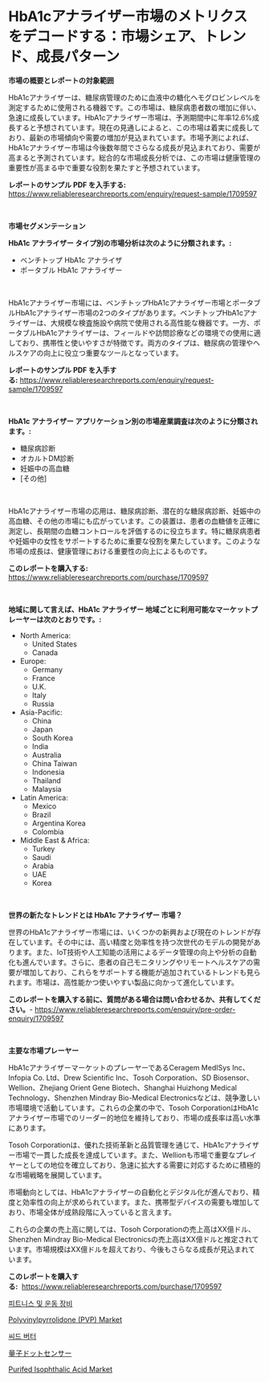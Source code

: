 <p><h1>HbA1cアナライザー市場のメトリクスをデコードする：市場シェア、トレンド、成長パターン</h1></p><p><strong>市場の概要とレポートの対象範囲</strong></p>
<p><p>HbA1cアナライザーは、糖尿病管理のために血液中の糖化ヘモグロビンレベルを測定するために使用される機器です。この市場は、糖尿病患者数の増加に伴い、急速に成長しています。HbA1cアナライザー市場は、予測期間中に年率12.6%成長すると予想されています。現在の見通しによると、この市場は着実に成長しており、最新の市場傾向や需要の増加が見込まれています。市場予測によれば、HbA1cアナライザー市場は今後数年間でさらなる成長が見込まれており、需要が高まると予測されています。総合的な市場成長分析では、この市場は健康管理の重要性が高まる中で重要な役割を果たすと予想されています。</p></p>
<p><strong>レポートのサンプル PDF を入手する:</strong> <a href="https://www.reliableresearchreports.com/enquiry/request-sample/1709597">https://www.reliableresearchreports.com/enquiry/request-sample/1709597</a></p>
<p>&nbsp;</p>
<p><strong>市場セグメンテーション</strong></p>
<p><strong>HbA1c アナライザー タイプ別の市場分析は次のように分類されます。:</strong></p>
<p><ul><li>ベンチトップ HbA1c アナライザ</li><li>ポータブル HbA1c アナライザー</li></ul></p>
<p>&nbsp;</p>
<p><p>HbA1cアナライザー市場には、ベンチトップHbA1cアナライザー市場とポータブルHbA1cアナライザー市場の2つのタイプがあります。ベンチトップHbA1cアナライザーは、大規模な検査施設や病院で使用される高性能な機器です。一方、ポータブルHbA1cアナライザーは、フィールドや訪問診療などの環境での使用に適しており、携帯性と使いやすさが特徴です。両方のタイプは、糖尿病の管理やヘルスケアの向上に役立つ重要なツールとなっています。</p></p>
<p><strong>レポートのサンプル PDF を入手する:</strong>&nbsp;<a href="https://www.reliableresearchreports.com/enquiry/request-sample/1709597">https://www.reliableresearchreports.com/enquiry/request-sample/1709597</a></p>
<p>&nbsp;</p>
<p><strong> HbA1c アナライザー アプリケーション別の市場産業調査は次のように分類されます。:</strong></p>
<p><ul><li>糖尿病診断</li><li>オカルトDM診断</li><li>妊娠中の高血糖</li><li>[その他]</li></ul></p>
<p>&nbsp;</p>
<p><p>HbA1cアナライザー市場の応用は、糖尿病診断、潜在的な糖尿病診断、妊娠中の高血糖、その他の市場にも広がっています。この装置は、患者の血糖値を正確に測定し、長期間の血糖コントロールを評価するのに役立ちます。特に糖尿病患者や妊娠中の女性をサポートするために重要な役割を果たしています。このような市場の成長は、健康管理における重要性の向上によるものです。</p></p>
<p><strong>このレポートを購入する:</strong>&nbsp; <a href="https://www.reliableresearchreports.com/purchase/1709597">https://www.reliableresearchreports.com/purchase/1709597</a></p>
<p>&nbsp;</p>
<p><strong>地域に関して言えば、HbA1c アナライザー 地域ごとに利用可能なマーケットプレーヤーは次のとおりです。:</strong></p>
<p><ul>
    <li>
        North America:
        <ul>
            <li>United States</li>
            <li>Canada</li>
        </ul>
    </li>
    <li>
        Europe:
        <ul>
            <li>Germany</li>
            <li>France</li>
            <li>U.K.</li>
            <li>Italy</li>
            <li>Russia</li>
        </ul>
    </li>
    <li>
        Asia-Pacific:
        <ul>
            <li>China</li>
            <li>Japan</li>
            <li>South Korea</li>
            <li>India</li>
            <li>Australia</li>
            <li>China Taiwan</li>
            <li>Indonesia</li>
            <li>Thailand</li>
            <li>Malaysia</li>
        </ul>
    </li>
    <li>
        Latin America:
        <ul>
            <li>Mexico</li>
            <li>Brazil</li>
            <li>Argentina Korea</li>
            <li>Colombia</li>
        </ul>
    </li>
    <li>
        Middle East & Africa:
        <ul>
            <li>Turkey</li>
            <li>Saudi</li>
            <li>Arabia</li>
            <li>UAE</li>
            <li>Korea</li>
        </ul>
    </li>
    </ul></p>
<p>&nbsp;</p>
<p><strong>世界の新たなトレンドとは HbA1c アナライザー 市場？</strong></p>
<p><p>世界のHbA1cアナライザー市場には、いくつかの新興および現在のトレンドが存在しています。その中には、高い精度と効率性を持つ次世代のモデルの開発があります。また、IoT技術や人工知能の活用によるデータ管理の向上や分析の自動化も進んでいます。さらに、患者の自己モニタリングやリモートヘルスケアの需要が増加しており、これらをサポートする機能が追加されているトレンドも見られます。市場は、高性能かつ使いやすい製品に向かって進化しています。</p></p>
<p><strong>このレポートを購入する前に、質問がある場合は問い合わせるか、共有してください。</strong>- <a href="https://www.reliableresearchreports.com/enquiry/pre-order-enquiry/1709597">https://www.reliableresearchreports.com/enquiry/pre-order-enquiry/1709597</a></p>
<p>&nbsp;</p>
<p><strong>主要な市場プレーヤー</strong></p>
<p><p>HbA1cアナライザーマーケットのプレーヤーであるCeragem MedISys Inc、Infopia Co. Ltd、Drew Scientific Inc、Tosoh Corporation、SD Biosensor、Wellion、Zhejiang Orient Gene Biotech、Shanghai Huizhong Medical Technology、Shenzhen Mindray Bio-Medical Electronicsなどは、競争激しい市場環境で活動しています。これらの企業の中で、Tosoh CorporationはHbA1cアナライザー市場でのリーダー的地位を維持しており、市場の成長率は高い水準にあります。</p><p>Tosoh Corporationは、優れた技術革新と品質管理を通じて、HbA1cアナライザー市場で一貫した成長を達成しています。また、Wellionも市場で重要なプレイヤーとしての地位を確立しており、急速に拡大する需要に対応するために積極的な市場戦略を展開しています。</p><p>市場動向としては、HbA1cアナライザーの自動化とデジタル化が進んでおり、精度と効率性の向上が求められています。また、携帯型デバイスの需要も増加しており、市場全体が成熟段階に入っていると言えます。</p><p>これらの企業の売上高に関しては、Tosoh Corporationの売上高はXX億ドル、Shenzhen Mindray Bio-Medical Electronicsの売上高はXX億ドルと推定されています。市場規模はXX億ドルを超えており、今後もさらなる成長が見込まれています。</p></p>
<p><strong>このレポートを購入する:</strong>&nbsp;&nbsp;<a href="https://www.reliableresearchreports.com/purchase/1709597">https://www.reliableresearchreports.com/purchase/1709597</a></p>
<p><p><a href="https://github.com/lzrvbyqzftro57/Market-Research-Report-List-1/blob/main/57029851250.md">피트니스 및 운동 장비</a></p><p><a href="https://github.com/RoccoManning/Market-Research-Report-List-4/blob/main/polyvinylpyrrolidone-pvp-market.md">Polyvinylpyrrolidone (PVP) Market</a></p><p><a href="https://github.com/vs019sa3m8x/Market-Research-Report-List-1/blob/main/28670911251.md">씨드 버터</a></p><p><a href="https://github.com/oqxogxyvqe90775/Market-Research-Report-List-1/blob/main/57279661603.md">量子ドットセンサー</a></p><p><a href="https://github.com/gulaimolin/Market-Research-Report-List-3/blob/main/purifed-isophthalic-acid-market.md">Purifed Isophthalic Acid Market</a></p></p>
